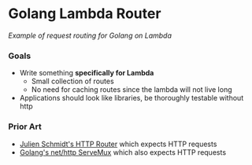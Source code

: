 # Golang Lambda Router
*Example of request routing for Golang on Lambda*

### Goals
* Write something **specifically for Lambda**
  * Small collection of routes
  * No need for caching routes since the lambda will not live long
* Applications should look like libraries, be thoroughly testable without http

### Prior Art
* [Julien Schmidt's HTTP Router][schmidt] which expects HTTP requests
* [Golang's net/http ServeMux][golang] which also expects HTTP requests

[schmidt]: https://github.com/julienschmidt/httprouter
[golang]: https://golang.org/pkg/net/http/#ServeMux
